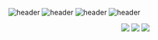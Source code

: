 ![header](https://capsule-render.vercel.app/api?type=rect&height=200&text=Stroke%20Test&fontAlign=70&stroke=00FF00)
![header](https://capsule-render.vercel.app/api?type=rect&height=200&text=Stroke%20Test&fontAlign=70&stroke=00FF00&strokeWidth=3)
![header](https://capsule-render.vercel.app/api?text=Hello%World!&fontSize=20&rotate=-30)
![header](https://capsule-render.vercel.app/api?text=Hello%World!&fontSize=20&rotate=-30)
<div align="center">
	<img src="https://img.shields.io/badge/Amazon AWS-232F3E?style=flat&logo=Amazon AWS&logoColor=white" />
	<img src="https://img.shields.io/badge/Oracle SQL-F80000?style=flat&logo=Oracle SQL&logoColor=white" />
	<img src="https://img.shields.io/badge/Python-3776AB?style=flat&logo=Python&logoColor=white" />
</div>

